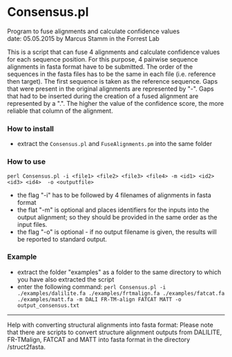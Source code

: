 # Consensus.pl 		  
Program to fuse alignments and 
calculate confidence values	  
date: 05.05.2015 by Marcus Stamm in the Forrest Lab		  

This is a script that can fuse 4 alignments and calculate confidence values for each sequence position. 
For this purpose, 4 pairwise sequence alignments in fasta format have to be submitted.
The order of the sequences in the fasta files has to be the same in each file (i.e. reference then target). 
The first sequence is taken as the reference sequence. 
Gaps that were present in the original alignments are represented by "-".
Gaps that had to be inserted during the creation of a fused alignment are represented by a ".". 
The higher the value of the confidence score, the more reliable that column of the alignment.

### How to install
- extract the `Consensus.pl` and `FuseAlignments.pm` into the same folder

### How to use
`perl Consensus.pl -i <file1> <file2> <file3> <file4> -m <id1> <id2> <id3> <id4>  -o <outputfile>`
- the flag "-i" has to be followed by 4 filenames of alignments in fasta format 
- the flat "-m" is optional and places identifiers for the inputs into the output alignment; so they should be provided in the same order as the input files.
- the flag "-o" is optional - if no output filename is given, the results will be reported to standard output.

### Example 
- extract the folder "examples" as a folder to the same directory to which you have also extracted the script
- enter the following command: 
`perl Consensus.pl -i  ./examples/dalilite.fa ./examples/frtmalign.fa ./examples/fatcat.fa ./examples/matt.fa -m DALI FR-TM-align FATCAT MATT -o output_consensus.txt`

---

Help with converting structural alignments into fasta format: 
Please note that there are scripts to convert structure alignment outputs from DALILITE, FR-TMalign, FATCAT and MATT into fasta format in the directory /struct2fasta. 
